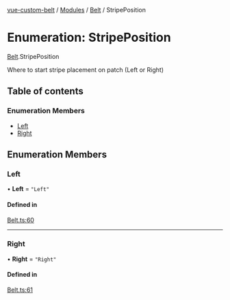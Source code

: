 [vue-custom-belt](../README.md) / [Modules](../modules.md) / [Belt](../modules/Belt.md) / StripePosition

# Enumeration: StripePosition

[Belt](../modules/Belt.md).StripePosition

Where to start stripe placement on patch (Left or Right)

## Table of contents

### Enumeration Members

- [Left](Belt.StripePosition.md#left)
- [Right](Belt.StripePosition.md#right)

## Enumeration Members

### Left

• **Left** = `"Left"`

#### Defined in

[Belt.ts:60](https://github.com/jeffholst/vue-custom-belt/blob/98d6c2b/src/Belt.ts#L60)

---

### Right

• **Right** = `"Right"`

#### Defined in

[Belt.ts:61](https://github.com/jeffholst/vue-custom-belt/blob/98d6c2b/src/Belt.ts#L61)
